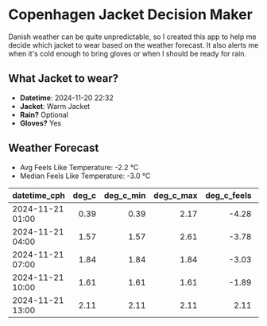 
# Copenhagen Jacket Decision Maker

Danish weather can be quite unpredictable, so I created this app to help me decide which jacket to wear based on the weather forecast. 
It also alerts me when it's cold enough to bring gloves or when I should be ready for rain.

## What Jacket to wear?

- **Datetime**: 2024-11-20 22:32
- **Jacket**: Warm Jacket
- **Rain?** Optional
- **Gloves?** Yes

## Weather Forecast
- Avg Feels Like Temperature: -2.2 °C
- Median Feels Like Temperature: -3.0 °C

| datetime_cph     |   deg_c |   deg_c_min |   deg_c_max |   deg_c_feels | weather   | wind   | rain   |
|:-----------------|--------:|------------:|------------:|--------------:|:----------|:-------|:-------|
| 2024-11-21 01:00 |    0.39 |        0.39 |        2.17 |         -4.28 | Snow      | Low    | None   |
| 2024-11-21 04:00 |    1.57 |        1.57 |        2.61 |         -3.78 | Snow      | High   | None   |
| 2024-11-21 07:00 |    1.84 |        1.84 |        1.84 |         -3.03 | Clouds    | Medium | None   |
| 2024-11-21 10:00 |    1.61 |        1.61 |        1.61 |         -1.89 | Clouds    | Low    | None   |
| 2024-11-21 13:00 |    2.11 |        2.11 |        2.11 |          2.11 | Rain      | Low    | Low    |
        